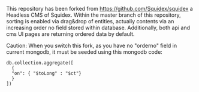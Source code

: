 This repository has been forked from https://github.com/Squidex/squidex a Headless CMS of Squidex. 
Within the master branch of this repository, sorting is enabled via drag&drop of entities, actually contents via an increasing order no field stored within database. Additionally, both api and cms UI pages are returning ordered data by default. 

Caution:
When you switch this fork, as you have no "orderno" field in current mongodb, it must be seeded using this mongodb code:
```
db.collection.aggregate([
  {
  "on": { "$toLong" : "$ct"}
  }
])
```
